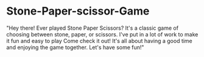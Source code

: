 # Stone-Paper-scissor-Game
"Hey there! Ever played Stone Paper Scissors? It's a classic game of choosing between stone, paper, or scissors. I've put in a lot of work to make it fun and easy to play  Come check it out! It's all about having a good time and enjoying the game together. Let's have some fun!"
